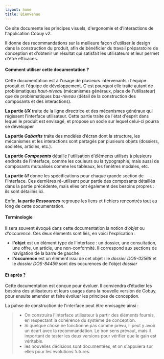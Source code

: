 ```yaml
---
layout: home
title: Bienvenue
---
```


Ce site documente les principes visuels, d'ergonomie et d'interactions de l'application Cobuy v2. 

Il donne des recommandations sur la meilleure façon d'utiliser le design dans la construction du produit, afin de bénéficier du travail préparatoire de conception et d'obtenir un résultat qui satisfait les utilisateurs et leur permet d'être efficaces. 

#### Comment utiliser cette documentation ? ####

Cette documentation est à l'usage de plusieurs intervenants : l'équipe produit et l'équipe de développement. C'est pourquoi elle traite autant de problématiques *haut-niveau* (mécanismes généraux, place de l'utilisateur) que de problématiques *bas-niveau* (détail de la construction des composants et des interactions).

**La partie *UX*** traite de la ligne directrice et des mécanismes généraux qui régissent l'interface utilisateur. Cette partie traite de l'état d'esprit dans lequel le produit est envisagé, et propose un socle sur lequel celui-ci pourra se développer

**La partie *Gabarits*** traite des modèles d’écran dont la structure, les mécanismes et les interactions sont partagés par plusieurs objets (dossiers, sociétés, articles, etc.).

**La partie *Composants*** détaille l'utilisation d'éléments utilisés à plusieurs endroits de l'interface, comme les couleurs ou la typographie, mais aussi de composants mutualisés comme les tableaux, les fenêtres modales, etc.

**La partie *UI*** donne les spécifications pour chaque grande section de l'interface. Ces dernières ré-utilisent pour partie des composants détaillés dans la partie précédente, mais elles ont également des besoins propres : ils sont détaillés ici.

Enfin, **la partie *Ressources*** regroupe les liens et fichiers rencontrés tout au long de cette documentation.

#### Terminologie ####
Il sera souvent évoqué dans cette documentation la notion *d'objet* ou *d'occurence*. Ces deux éléments sont liés, en voici l'explication :
- **l'objet** est un élément type de l'interface : un dossier, une consultation, une offre, un article, une non-conformité. Il correspond aux sections de navigation de la barre de gauche
- **l'occurence** est un élément issu de cet objet : le *dossier DOS-02568* et le *dossier DOS-84459* sont des occurences de l'objet *dossier*

#### Et après ? ####

Cette documentation est conçue pour évoluer. Il conviendra d’étudier les besoins des utilisateurs et leurs usages dans la nouvelle version de Cobuy, pour ensuite amender et faire évoluer les principes de conception.

La pahse de construction de l'interface peut être envisagée ainsi :
> - On construira l'interface utilisateur à partir des éléments fournis, en respectant la cohérence du système de conception.
> - Si quelque chose ne fonctionne pas comme prévu, il peut y avoir un écart avec la recommandation. Le bon sens prévaut, mais il important de tester les deux versions pour vérifier que le gain est véritable.
> - les nouvelles décisions sont documentées, et on s'appuiera sur elles pour les évolutions futures.


